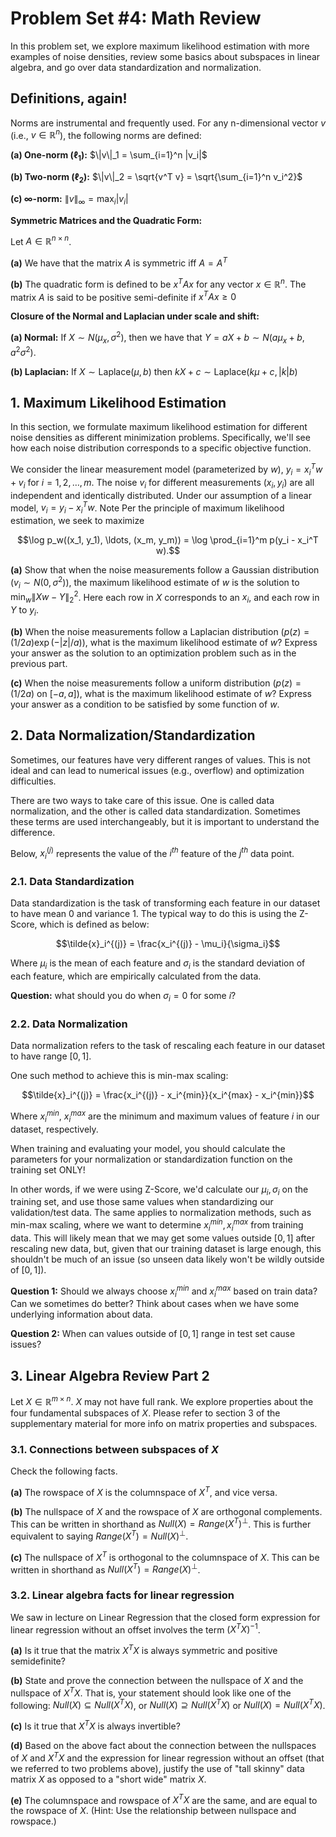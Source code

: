 # Problem Set #4: Math Review

In this problem set, we explore maximum likelihood estimation with more examples of noise densities, review some basics about subspaces in linear algebra, and go over data standardization and normalization.

## Definitions, again!

Norms are instrumental and frequently used. For any n-dimensional vector $`v`$ (i.e., $`v \in \mathbb{R}^n`$), the following norms are defined:

**(a) One-norm ($`\ell_1`$):** $`\|v\|_1 = \sum_{i=1}^n |v_i|`$

**(b) Two-norm ($`\ell_2`$):** $`\|v\|_2 = \sqrt{v^T v} = \sqrt{\sum_{i=1}^n v_i^2}`$

**(c) $\infty$-norm:** $`\|v\|_\infty = \max_i |v_i|`$

**Symmetric Matrices and the Quadratic Form:**

Let $`A \in \mathbb{R}^{n \times n}`$.

**(a)** We have that the matrix $`A`$ is symmetric iff $`A = A^T`$

**(b)** The quadratic form is defined to be $`x^T A x`$ for any vector $`x \in \mathbb{R}^n`$. The matrix $`A`$ is said to be positive semi-definite if $`x^T A x \geq 0`$

**Closure of the Normal and Laplacian under scale and shift:**

**(a) Normal:** If $`X \sim N(\mu_x, \sigma^2)`$, then we have that $`Y = aX + b \sim N(a\mu_x + b, a^2\sigma^2)`$.

**(b) Laplacian:** If $`X \sim \text{Laplace}(\mu, b)`$ then $`kX + c \sim \text{Laplace}(k\mu + c, |k|b)`$

## 1. Maximum Likelihood Estimation

In this section, we formulate maximum likelihood estimation for different noise densities as different minimization problems. Specifically, we'll see how each noise distribution corresponds to a specific objective function.

We consider the linear measurement model (parameterized by $`w`$), $`y_i = x_i^T w + v_i`$ for $`i = 1, 2, \ldots, m`$. The noise $`v_i`$ for different measurements $`(x_i, y_i)`$ are all independent and identically distributed. Under our assumption of a linear model, $`v_i = y_i - x_i^T w`$. Note Per the principle of maximum likelihood estimation, we seek to maximize

```math
\log p_w((x_1, y_1), \ldots, (x_m, y_m)) = \log \prod_{i=1}^m p(y_i - x_i^T w).
```

**(a)** Show that when the noise measurements follow a Gaussian distribution ($`v_i \sim N(0, \sigma^2)`$), the maximum likelihood estimate of $`w`$ is the solution to $`\min_w \|Xw - Y\|_2^2`$. Here each row in $`X`$ corresponds to an $`x_i`$, and each row in $`Y`$ to $`y_i`$.

**(b)** When the noise measurements follow a Laplacian distribution ($`p(z) = (1/2a) \exp(-|z|/a)`$), what is the maximum likelihood estimate of $`w`$? Express your answer as the solution to an optimization problem such as in the previous part.

**(c)** When the noise measurements follow a uniform distribution ($`p(z) = (1/2a)`$ on $`[-a, a]`$), what is the maximum likelihood estimate of $`w`$? Express your answer as a condition to be satisfied by some function of $`w`$.

## 2. Data Normalization/Standardization

Sometimes, our features have very different ranges of values. This is not ideal and can lead to numerical issues (e.g., overflow) and optimization difficulties.

There are two ways to take care of this issue. One is called data normalization, and the other is called data standardization. Sometimes these terms are used interchangeably, but it is important to understand the difference.

Below, $`x_i^{(j)}`$ represents the value of the $`i^{th}`$ feature of the $`j^{th}`$ data point.

### 2.1. Data Standardization

Data standardization is the task of transforming each feature in our dataset to have mean 0 and variance 1. The typical way to do this is using the Z-Score, which is defined as below:

```math
\tilde{x}_i^{(j)} = \frac{x_i^{(j)} - \mu_i}{\sigma_i}
```

Where $`\mu_i`$ is the mean of each feature and $`\sigma_i`$ is the standard deviation of each feature, which are empirically calculated from the data.

**Question:** what should you do when $`\sigma_i = 0`$ for some $`i`$?

### 2.2. Data Normalization

Data normalization refers to the task of rescaling each feature in our dataset to have range $`[0, 1]`$.

One such method to achieve this is min-max scaling:

```math
\tilde{x}_i^{(j)} = \frac{x_i^{(j)} - x_i^{min}}{x_i^{max} - x_i^{min}}
```

Where $`x_i^{min}`$, $`x_i^{max}`$ are the minimum and maximum values of feature $`i`$ in our dataset, respectively.

When training and evaluating your model, you should calculate the parameters for your normalization or standardization function on the training set ONLY!

In other words, if we were using Z-Score, we'd calculate our $`\mu_i, \sigma_i`$ on the training set, and use those same values when standardizing our validation/test data. The same applies to normalization methods, such as min-max scaling, where we want to determine $`x_i^{min}, x_i^{max}`$ from training data. This will likely mean that we may get some values outside $`[0, 1]`$ after rescaling new data, but, given that our training dataset is large enough, this shouldn't be much of an issue (so unseen data likely won't be wildly outside of $`[0, 1]`$).

**Question 1:** Should we always choose $`x_i^{min}`$ and $`x_i^{max}`$ based on train data? Can we sometimes do better? Think about cases when we have some underlying information about data.

**Question 2:** When can values outside of $`[0, 1]`$ range in test set cause issues?

## 3. Linear Algebra Review Part 2

Let $`X \in \mathbb{R}^{m \times n}`$. $`X`$ may not have full rank. We explore properties about the four fundamental subspaces of $`X`$. Please refer to section 3 of the supplementary material for more info on matrix properties and subspaces.

### 3.1. Connections between subspaces of $`X`$

Check the following facts.

**(a)** The rowspace of $`X`$ is the columnspace of $`X^T`$, and vice versa.

**(b)** The nullspace of $`X`$ and the rowspace of $`X`$ are orthogonal complements. This can be written in shorthand as $`Null(X) = Range(X^T)^\perp`$. This is further equivalent to saying $`Range(X^T) = Null(X)^\perp`$.

**(c)** The nullspace of $`X^T`$ is orthogonal to the columnspace of $`X`$. This can be written in shorthand as $`Null(X^T) = Range(X)^\perp`$.

### 3.2. Linear algebra facts for linear regression

We saw in lecture on Linear Regression that the closed form expression for linear regression without an offset involves the term $`(X^T X)^{-1}`$.

**(a)** Is it true that the matrix $`X^T X`$ is always symmetric and positive semidefinite?

**(b)** State and prove the connection between the nullspace of $`X`$ and the nullspace of $`X^T X`$. That is, your statement should look like one of the following: $`Null(X) \subseteq Null(X^T X)`$, or $`Null(X) \supseteq Null(X^T X)`$ or $`Null(X) = Null(X^T X)`$.

**(c)** Is it true that $`X^T X`$ is always invertible?

**(d)** Based on the above fact about the connection between the nullspaces of $`X`$ and $`X^T X`$ and the expression for linear regression without an offset (that we referred to two problems above), justify the use of "tall skinny" data matrix $`X`$ as opposed to a "short wide" matrix $`X`$.

**(e)** The columnspace and rowspace of $`X^T X`$ are the same, and are equal to the rowspace of $`X`$. (Hint: Use the relationship between nullspace and rowspace.)